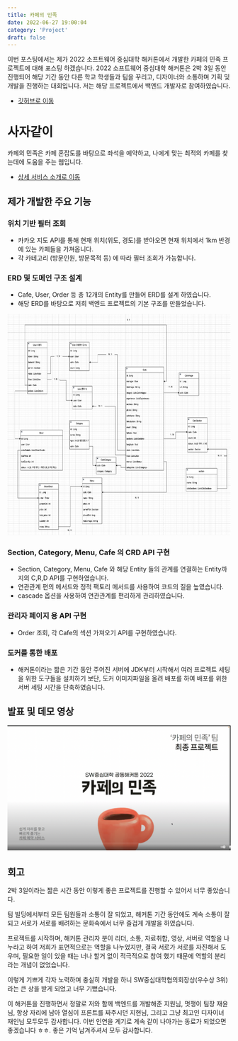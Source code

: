 ```yaml
---
title: 카페의 민족
date: 2022-06-27 19:00:04
category: 'Project'
draft: false
---
```


이번 포스팅에서는 제가 2022 소프트웨어 중심대학 해커톤에서 개발한 카페의 민족 프로젝트에 대해 포스팅 하겠습니다. 2022 소프트웨어 중심대학 해커톤은 2박 3일 동안 진행되어 해당 기간 동안 다른 학교 학생들과 팀을 꾸리고, 디자이너와 소통하며 기획 및 개발을 진행하는 대회입니다. 저는 해당 프로젝트에서 백엔드 개발자로 참여하였습니다.

- [깃허브로 이동](https://github.com/SW-HACKATHON-CAMIN)

# 사자같이

카페의 민족은 카페 혼잡도를 바탕으로 좌석을 예약하고, 나에게 맞는 최적의 카페를 찾는데에 도움을 주는 웹입니다.

- [상세 서비스 소개로 이동](https://drive.google.com/file/d/1b8RnOfiZLf_08h5DNHbGaldAXCl1gZVC/view?usp=sharing)

## 제가 개발한 주요 기능

### 위치 기반 필터 조회

- 카카오 지도 API를 통해 현재 위치(위도, 경도)를 받아오면 현재 위치에서 1km 반경에 있는 카페들을 가져옵니다.
- 각 카테고리 (방문인원, 방문목적 등) 에 따라 필터 조회가 가능합니다.

### ERD 및 도메인 구조 설계

- Cafe, User, Order 등 총 12개의 Entity를 만들어 ERD를 설계 하였습니다.
- 해당 ERD를 바탕으로 저희 백엔드 프로젝트의 기본 구조를 만들었습니다.

<p align="center"><img src="1.png" height="500px" width="700px"></p>

### Section, Category, Menu, Cafe 의 CRD API 구현

- Section, Category, Menu, Cafe 와 해당 Entity 들의 관계를 연결하는 Entity까지의 C,R,D API를 구현하였습니다.
- 연관관계 편의 메서드와 정적 팩토리 메서드를 사용하여 코드의 질을 높였습니다.
- cascade 옵션을 사용하여 연관관계를 편리하게 관리하였습니다.

### 관리자 페이지 용 API 구현

- Order 조회, 각 Cafe의 섹션 가져오기 API를 구현하였습니다.

### 도커를 통한 배포

- 해커톤이라는 짧은 기간 동안 주어진 서버에 JDK부터 시작해서 여러 프로젝트 세팅을 위한 도구들을 설치하기 보단, 도커 이미지파일을 올려 배포를 하여 배포를 위한 서버 세팅 시간을 단축하였습니다.

## 발표 및 데모 영상

[![사자같이 데모영상](2.png)](https://youtu.be/fKxSGHgIkHg)

## 회고

2박 3일이라는 짧은 시간 동안 이렇게 좋은 프로젝트를 진행할 수 있어서 너무 좋았습니다.

팀 빌딩에서부터 모든 팀원들과 소통이 잘 되었고, 해커톤 기간 동안에도 계속 소통이 잘되고 서로가 서로를 배려하는 문화속에서 너무 즐겁게 개발을 하였습니다.

프로젝트를 시작하며, 해커톤 관리자 분이 리더, 소통, 자료취합, 영상, 서버로 역할을 나누라고 하여 저희가 표면적으로는 역할을 나누었지만, 결국 서로가 서로를 자진해서 도우며, 필요한 일이 있을 때는 너나 할거 없이 적극적으로 참여 했기 때문에 역할의 분리라는 개념이 없었습니다.

이렇게 기쁘게 각자 노력하며 충실히 개발을 하니 SW중심대학협의회장상(우수상 3위)라는 큰 상을 받게 되었고 너무 기뻤습니다.

이 해커톤을 진행하면서 정말로 저와 함께 백엔드를 개발해준 지원님, 멋쟁이 팀장 재윤님, 항상 자리에 남아 열심이 프론트를 짜주시던 지현님, 그리고 그냥 최고인 디자이너 재인님 모두모두 감사합니다. 이번 인연을 계기로 계속 같이 나아가는 동료가 되었으면 좋겠습니다 ㅎㅎ. 좋은 기억 남겨주셔서 모두 감사합니다.
